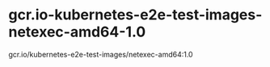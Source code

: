 # gcr.io-kubernetes-e2e-test-images-netexec-amd64-1.0
gcr.io/kubernetes-e2e-test-images/netexec-amd64:1.0
